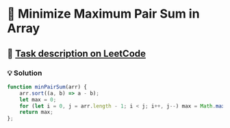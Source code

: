 # 📝 Minimize Maximum Pair Sum in Array

## 🔗 [Task description on LeetCode](https://leetcode.com/problems/minimize-maximum-pair-sum-in-array/description/)

### 💡 Solution

```javascript
function minPairSum(arr) {
    arr.sort((a, b) => a - b);
    let max = 0;
    for (let i = 0, j = arr.length - 1; i < j; i++, j--) max = Math.max(max, arr[i] + arr[j]);
    return max;
};
```
